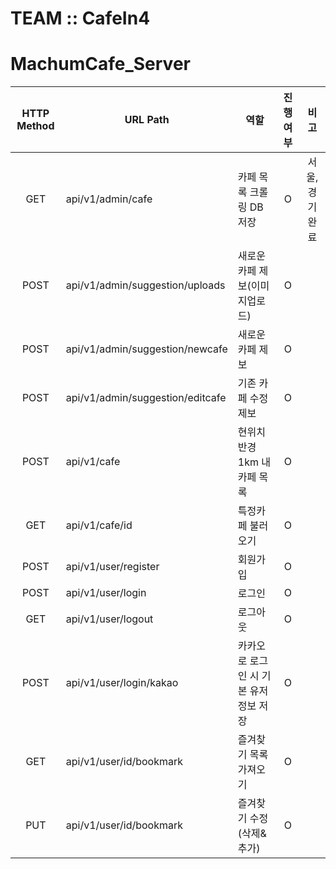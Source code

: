 # TEAM :: CafeIn4
# MachumCafe_Server

| HTTP Method | URL Path                          | 역할                        | 진행 여부     | 비고       |
|:-----------:|-----------------------------------|----------------------------|:-----------:|:---------:|        
|    GET      |api/v1/admin/cafe                  |카페 목록 크롤링 DB저장          |     O       |서울,경기 완료|
|    POST     |api/v1/admin/suggestion/uploads    |새로운 카페 제보(이미지업로드)     |     O       |           |
|    POST     |api/v1/admin/suggestion/newcafe    |새로운 카페 제보                |     O       |           |
|    POST     |api/v1/admin/suggestion/editcafe   |기존 카페 수정 제보             |     O       |           |
|    POST     |api/v1/cafe                        |현위치 반경 1km 내 카페 목록     |     O       |            |
|    GET      |api/v1/cafe/id                     |특정카페 불러오기               |     O       |            |
|    POST     |api/v1/user/register               |회원가입                      |     O       |            |
|    POST     |api/v1/user/login                  |로그인                        |     O      |            |
|    GET      |api/v1/user/logout                 |로그아웃                      |     O       |            |
|    POST     |api/v1/user/login/kakao            |카카오로 로그인 시 기본 유저정보 저장|     O       |            |
|    GET      |api/v1/user/id/bookmark            |즐겨찾기 목록 가져오기           |     O       |            |
|    PUT      |api/v1/user/id/bookmark            |즐겨찾기 수정(삭제&추가)         |     O       |            |
